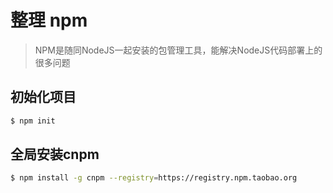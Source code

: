 # 整理 npm
> NPM是随同NodeJS一起安装的包管理工具，能解决NodeJS代码部署上的很多问题

## 初始化项目
``` bash
$ npm init
```

## 全局安装cnpm
``` bash
$ npm install -g cnpm --registry=https://registry.npm.taobao.org
```
